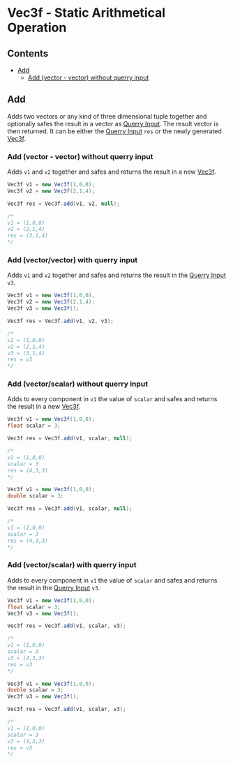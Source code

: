 # Vec3f - Static Arithmetical Operation

## Contents

* [Add](#add)
  * [Add (vector - vector) without querry input](#add-vector-vector-without-querry-input)

## Add

Adds two vectors or any kind of three dimensional tuple together and optionally safes the result in a vector as [Querry Input](QuerryInput.md). The result vector is then returned. It can be either the [Querry Input](QuerryInput.md) `res` or the newly generated [Vec3f](Vec3f.md).

### Add (vector - vector) without querry input 

Adds `v1` and `v2` together and safes and returns the result in a new [Vec3f](Vec3f.md).

```java
Vec3f v1 = new Vec3f(1,0,0);
Vec3f v2 = new Vec3f(2,1,4);

Vec3f res = Vec3f.add(v1, v2, null);

/*
v1 = (1,0,0)
v2 = (2,1,4)
res = (3,1,4)
*/
```

### Add (vector/vector) with querry input

Adds `v1` and `v2` together and safes and returns the result in the [Querry Input](QuerryInput.md) `v3`.

```java
Vec3f v1 = new Vec3f(1,0,0),
Vec3f v2 = new Vec3f(2,1,4);
Vec3f v3 = new Vec3f();

Vec3f res = Vec3f.add(v1, v2, v3);

/*
v1 = (1,0,0)
v2 = (2,1,4)
v3 = (3,1,4)
res = v3
*/
```

### Add (vector/scalar) without querry input

Adds to every component in `v1` the value of `scalar` and safes and returns the result in a new [Vec3f](Vec3f.md).

```java
Vec3f v1 = new Vec3f(1,0,0);
float scalar = 3;

Vec3f res = Vec3f.add(v1, scalar, null);

/*
v1 = (1,0,0)
scalar = 3
res = (4,3,3)
*/
```

```java
Vec3f v1 = new Vec3f(1,0,0);
double scalar = 3;

Vec3f res = Vec3f.add(v1, scalar, null);

/*
v1 = (1,0,0)
scalar = 3
res = (4,3,3)
*/
```

### Add (vector/scalar) with querry input

Adds to every component in `v1` the value of `scalar` and safes and returns the result in the [Querry Input](QuerryInput.md) `v3`.

```java
Vec3f v1 = new Vec3f(1,0,0);
float scalar = 3;
Vec3f v3 = new Vec3f();

Vec3f res = Vec3f.add(v1, scalar, v3);

/*
v1 = (1,0,0)
scalar = 3
v3 = (4,3,3)
res = v3
*/
```

```java
Vec3f v1 = new Vec3f(1,0,0);
double scalar = 3;
Vec3f v3 = new Vec3f();

Vec3f res = Vec3f.add(v1, scalar, v3);

/*
v1 = (1,0,0)
scalar = 3
v3 = (4,3,3)
res = v3
*/
```

